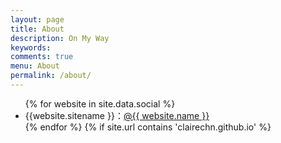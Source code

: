 ```yaml
---
layout: page
title: About
description: On My Way
keywords:
comments: true
menu: About
permalink: /about/
---
```


<ul>
{% for website in site.data.social %}
<li>{{website.sitename }}：<a href="{{ website.url }}" target="_blank">@{{ website.name }}</a></li>
{% endfor %}
{% if site.url contains 'clairechn.github.io' %}
</ul>

<!-- ## Skill Keywords

{% for skill in site.data.skills %} -->

<!-- ### {{ skill.name }}

<div class="btn-inline">
{% for keyword in skill.keywords %}
<button class="btn btn-outline" type="button">{{ keyword }}</button>
{% endfor %}
</div>
{% endfor %} -->
